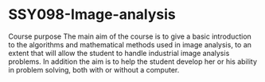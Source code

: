 # SSY098-Image-analysis
Course purpose The main aim of the course is to give a basic introduction to the algorithms and mathematical methods used in image analysis, to an extent that will allow the student to handle industrial image analysis problems. In addition the aim is to help the student develop her or his ability in problem solving, both with or without a computer.
